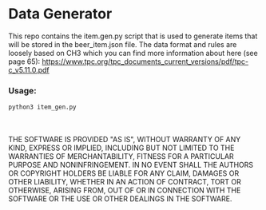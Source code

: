 # Data Generator 
This repo contains the item.gen.py script that is used to generate items that will be stored in the beer_item.json file.  The data format and rules are loosely based on CH3 which you can find more information about here (see page 65): https://www.tpc.org/tpc_documents_current_versions/pdf/tpc-c_v5.11.0.pdf

### Usage:
```python
python3 item_gen.py 
```

<br><br>
THE SOFTWARE IS PROVIDED "AS IS", WITHOUT WARRANTY OF ANY KIND, EXPRESS OR IMPLIED, INCLUDING BUT NOT LIMITED TO THE WARRANTIES OF MERCHANTABILITY, FITNESS FOR A PARTICULAR PURPOSE AND NONINFRINGEMENT. IN NO EVENT SHALL THE AUTHORS OR COPYRIGHT HOLDERS BE LIABLE FOR ANY CLAIM, DAMAGES OR OTHER LIABILITY, WHETHER IN AN ACTION OF CONTRACT, TORT OR OTHERWISE, ARISING FROM, OUT OF OR IN CONNECTION WITH THE SOFTWARE OR THE USE OR OTHER DEALINGS IN THE SOFTWARE.